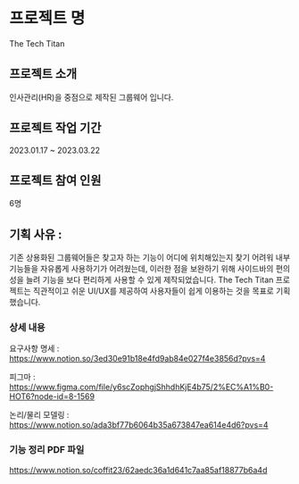 # 프로젝트 명
The Tech Titan

## 프로젝트 소개
인사관리(HR)을 중점으로 제작된 그룹웨어 입니다.

## 프로젝트 작업 기간
2023.01.17 ~ 2023.03.22

## 프로젝트 참여 인원
6명

## 기획 사유 : 
기존 상용화된 그룹웨어들은 찾고자 하는 기능이 어디에 위치해있는지 찾기 어려워 내부 기능들을 자유롭게 사용하기가 어려웠는데,
이러한 점을 보완하기 위해 사이드바의 편의성을 늘려 기능을 보다 편리하게 사용할 수 있게 제작되었습니다.
The Tech Titan 프로젝트는 직관적이고 쉬운 UI/UX를 제공하여 사용자들이 쉽게 이용하는 것을 목표로 기획했습니다.

### 상세 내용

요구사항 명세 : https://www.notion.so/3ed30e91b18e4fd9ab84e027f4e3856d?pvs=4

피그마 : https://www.figma.com/file/y6scZophgjShhdhKjE4b75/2%EC%A1%B0-HOT6?node-id=8-1569

논리/물리 모델링 : https://www.notion.so/ada3bf77b6064b35a673847ea614e4d6?pvs=4

### 기능 정리 PDF 파일
https://www.notion.so/coffit23/62aedc36a1d641c7aa85af18877b6a4d
